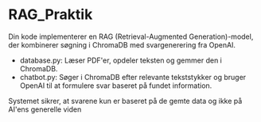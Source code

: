 # RAG_Praktik
Din kode implementerer en RAG (Retrieval-Augmented Generation)-model, der kombinerer søgning i ChromaDB med svargenerering fra OpenAI.

 - database.py: Læser PDF'er, opdeler teksten og gemmer den i ChromaDB.
 - chatbot.py: Søger i ChromaDB efter relevante tekststykker og bruger OpenAI til at formulere svar baseret på fundet information.

Systemet sikrer, at svarene kun er baseret på de gemte data og ikke på AI'ens generelle viden
